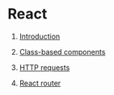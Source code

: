 # React

1. [Introduction](docs/Introduction.md)

2. [Class-based components](docs/Class-based_components.md)

3. [HTTP requests](docs/HTTP_requests.md)

4. [React router](docs/Router.md)